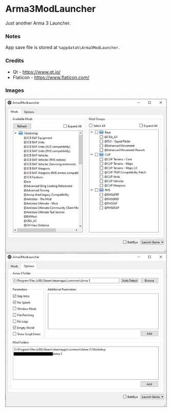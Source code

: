 # Arma3ModLauncher
Just another Arma 3 Launcher.

### Notes
App save file is stored at `%appdata%\Arma3ModLauncher`.

### Credits
* Qt - https://www.qt.io/
* Flaticon - https://www.flaticon.com/

### Images
![image1](images/image1.jpg)
![image2](images/image2.jpg)
